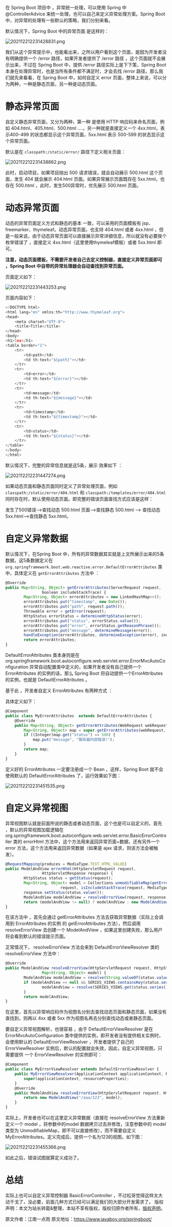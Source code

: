 


在 Spring Boot 项目中 ，异常统一处理，可以使用 Spring 中 @ControllerAdvice 来统一处理，也可以自己来定义异常处理方案。Spring Boot 中，对异常的处理有一些默认的策略，我们分别来看。

默认情况下，Spring Boot 中的异常页面 是这样的：

![202112212231428831.png](https://gitee.com/hezhiyuan007/java-study/raw/master/images/SpringBoot3/4baa4acd-ff08-4c17-aa67-650c113410a5.png)

我们从这个异常提示中，也能看出来，之所以用户看到这个页面，是因为开发者没有明确提供一个 /error 路径，如果开发者提供了 /error 路径 ，这个页面就不会展示出来，不过在 Spring Boot 中，提供 /error 路径实际上是下下策，Spring Boot 本身在处理异常时，也是当所有条件都不满足时，才会去找 /error 路径。那么我们就先来看看，在 Spring Boot 中，如何自定义 error 页面，整体上来说，可以分为两种，一种是静态页面，另一种是动态页面。

# 静态异常页面

自定义静态异常页面，又分为两种，第一种 是使用 HTTP 响应码来命名页面，例如 404.html、405.html、500.html ….，另一种就是直接定义一个 4xx.html，表示400-499 的状态都显示这个异常页面，5xx.html 表示 500-599 的状态显示这个异常页面。

默认是在 `classpath:/static/error/` 路径下定义相关页面：

![202112212231438862.png](https://gitee.com/hezhiyuan007/java-study/raw/master/images/SpringBoot3/b1fbb30c-3cfd-4520-aa3c-0c1d5ca689eb.png)

此时，启动项目，如果项目抛出 500 请求错误，就会自动展示 500.html 这个页面，发生 404 就会展示 404.html 页面。如果异常展示页面既存在 5xx.html，也存在 500.html ，此时，发生500异常时，优先展示 500.html 页面。

# 动态异常页面

动态的异常页面定义方式和静态的基本 一致，可以采用的页面模板有 jsp、freemarker、thymeleaf。动态异常页面，也支持 404.html 或者 4xx.html ，但是一般来说，由于动态异常页面可以直接展示异常详细信息，所以就没有必要挨个枚举错误了 ，直接定义 4xx.html（这里使用thymeleaf模板）或者 5xx.html 即可。

**注意，动态页面模板，不需要开发者自己去定义控制器，直接定义异常页面即可 ，Spring Boot 中自带的异常处理器会自动查找到异常页面。**

页面定义如下：

![202112212231443253.png](https://gitee.com/hezhiyuan007/java-study/raw/master/images/SpringBoot3/a18b4aff-2cd2-419a-b7ab-75a75b4bf0b2.png)

页面内容如下：

```js 
<!DOCTYPE html>
<html lang="en" xmlns:th="http://www.thymeleaf.org">
<head>
    <meta charset="UTF-8">
    <title>Title</title>
</head>
<body>
<h1>5xx</h1>
<table border="1">
    <tr>
        <td>path</td>
        <td th:text="${path}"></td>
    </tr>
    <tr>
        <td>error</td>
        <td th:text="${error}"></td>
    </tr>
    <tr>
        <td>message</td>
        <td th:text="${message}"></td>
    </tr>
    <tr>
        <td>timestamp</td>
        <td th:text="${timestamp}"></td>
    </tr>
    <tr>
        <td>status</td>
        <td th:text="${status}"></td>
    </tr>
</table>
</body>
</html>
```

默认情况下，完整的异常信息就是这5条，展示 效果如下 ：

![202112212231447274.png](https://gitee.com/hezhiyuan007/java-study/raw/master/images/SpringBoot3/8f9fa305-afee-4455-b116-85edb018ac5d.png)

如果动态页面和静态页面同时定义了异常处理页面，例如 `classpath:/static/error/404.html` 和 `classpath:/templates/error/404.html` 同时存在时，默认使用动态页面。即完整的错误页面查找方式应该是这样：

发生了500错误–>查找动态 500.html 页面–>查找静态 500.html –> 查找动态 5xx.html–>查找静态 5xx.html。

# 自定义异常数据

默认情况下，在Spring Boot 中，所有的异常数据其实就是上文所展示出来的5条数据，这5条数据定义在 `org.springframework.boot.web.reactive.error.DefaultErrorAttributes` 类中，具体定义在 `getErrorAttributes` 方法中 ：

```js 
@Override
public Map<String, Object> getErrorAttributes(ServerRequest request,
                boolean includeStackTrace) {
        Map<String, Object> errorAttributes = new LinkedHashMap<>();
        errorAttributes.put("timestamp", new Date());
        errorAttributes.put("path", request.path());
        Throwable error = getError(request);
        HttpStatus errorStatus = determineHttpStatus(error);
        errorAttributes.put("status", errorStatus.value());
        errorAttributes.put("error", errorStatus.getReasonPhrase());
        errorAttributes.put("message", determineMessage(error));
        handleException(errorAttributes, determineException(error), includeStackTrace);
        return errorAttributes;
}
```

DefaultErrorAttributes 类本身则是在org.springframework.boot.autoconfigure.web.servlet.error.ErrorMvcAutoConfiguration 异常自动配置类中定义的，如果开发者没有自己提供一个 ErrorAttributes 的实例的话，那么 Spring Boot 将自动提供一个ErrorAttributes 的实例，也就是 DefaultErrorAttributes 。

基于此 ，开发者自定义 ErrorAttributes 有两种方式 ：

具体定义如下：

```js 
@Component
public class MyErrorAttributes  extends DefaultErrorAttributes {
    @Override
    public Map<String, Object> getErrorAttributes(WebRequest webRequest, boolean includeStackTrace) {
        Map<String, Object> map = super.getErrorAttributes(webRequest, includeStackTrace);
        if ((Integer)map.get("status") == 500) {
            map.put("message", "服务器内部错误!");
        }
        return map;
    }
}
```

定义好的 ErrorAttributes 一定要注册成一个 Bean ，这样，Spring Boot 就不会使用默认的 DefaultErrorAttributes 了，运行效果如下图：

![202112212231451535.png](https://gitee.com/hezhiyuan007/java-study/raw/master/images/SpringBoot3/d7f8c466-5b47-478f-be2f-bd3431dc8891.png)

# 自定义异常视图

异常视图默认就是前面所说的静态或者动态页面，这个也是可以自定义的，首先 ，默认的异常视图加载逻辑在 org.springframework.boot.autoconfigure.web.servlet.error.BasicErrorController 类的 errorHtml 方法中，这个方法用来返回异常页面+数据，还有另外一个 error 方法，这个方法用来返回异常数据（如果是 ajax 请求，则该方法会被触发）。

```js 
@RequestMapping(produces = MediaType.TEXT_HTML_VALUE)
public ModelAndView errorHtml(HttpServletRequest request,
                HttpServletResponse response) {
        HttpStatus status = getStatus(request);
        Map<String, Object> model = Collections.unmodifiableMap(getErrorAttributes(
                        request, isIncludeStackTrace(request, MediaType.TEXT_HTML)));
        response.setStatus(status.value());
        ModelAndView modelAndView = resolveErrorView(request, response, status, model);
        return (modelAndView != null) ? modelAndView : new ModelAndView("error", model);
}
```

在该方法中 ，首先会通过 getErrorAttributes 方法去获取异常数据（实际上会调用到 ErrorAttributes 的实例 的 getErrorAttributes 方法），然后调用 resolveErrorView 去创建一个 ModelAndView ，如果这里创建失败，那么用户将会看到默认的错误提示页面。

正常情况下， resolveErrorView 方法会来到 DefaultErrorViewResolver 类的 resolveErrorView 方法中：

```js 
@Override
public ModelAndView resolveErrorView(HttpServletRequest request, HttpStatus status,
                Map<String, Object> model) {
        ModelAndView modelAndView = resolve(String.valueOf(status.value()), model);
        if (modelAndView == null && SERIES_VIEWS.containsKey(status.series())) {
                modelAndView = resolve(SERIES_VIEWS.get(status.series()), model);
        }
        return modelAndView;
}
```

在这里，首先以异常响应码作为视图名分别去查找动态页面和静态页面，如果没有查找到，则再以 4xx 或者 5xx 作为视图名再去分别查找动态或者静态页面。

要自定义异常视图解析，也很容易 ，由于 DefaultErrorViewResolver 是在 ErrorMvcAutoConfiguration 类中提供的实例，即开发者没有提供相关实例时，会使用默认的 DefaultErrorViewResolver ，开发者提供了自己的 ErrorViewResolver 实例后，默认的配置就会失效，因此，自定义异常视图，只需要提供 一个 ErrorViewResolver 的实例即可：

```js 
@Component
public class MyErrorViewResolver extends DefaultErrorViewResolver {
    public MyErrorViewResolver(ApplicationContext applicationContext, ResourceProperties resourceProperties) {
        super(applicationContext, resourceProperties);
    }
    @Override
    public ModelAndView resolveErrorView(HttpServletRequest request, HttpStatus status, Map<String, Object> model) {
        return new ModelAndView("/aaa/123", model);
    }
}
```

实际上，开发者也可以在这里定义异常数据（直接在 resolveErrorView 方法重新定义一个 model ，将参数中的model 数据拷贝过去并修改，注意参数中的 model 类型为 UnmodifiableMap，即不可以直接修改），而不需要自定义MyErrorAttributes。定义完成后，提供一个名为123的视图，如下图：

![202112212231455366.png](https://gitee.com/hezhiyuan007/java-study/raw/master/images/SpringBoot3/a572b1ab-c497-4d36-ba35-cb1ae494084b.png)

如此之后，错误试图就算定义成功了。

# 总结

实际上也可以自定义异常控制器 BasicErrorController ，不过松哥觉得这样太大动干戈了，没必要，前面几种方式已经可以满足我们的大部分开发需求了。
版权声明：本文为站长转载&整理，本站不享有版权，版权归原作者所有，[版权声明](https://gitee.com/hezhiyuan007/java-notes/raw/master/disclaimer.md)。




原文作者：江南一点雨 原文地址：https://www.javaboy.org/springboot/